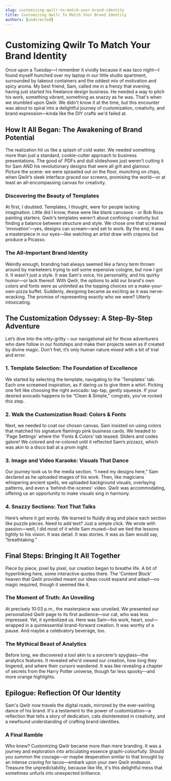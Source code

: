 ```yaml
---
slug: customizing-qwilr-to-match-your-brand-identity
title: Customizing Qwilr To Match Your Brand Identity
authors: [undirected]
---
```



# Customizing Qwilr To Match Your Brand Identity

Once upon a Tuesday—I remember it vividly because it was taco night—I found myself hunched over my laptop in our little studio apartment, surrounded by takeout containers and the oddest mix of motivation and spicy aroma. My best friend, Sam, called me in a frenzy that evening, having just started his freelance design business. He needed a way to pitch his work, something vibrant, something as snazzy as he was. That's when we stumbled upon Qwilr. We didn't know it at the time, but this encounter was about to spiral into a delightful journey of customization, creativity, and brand expression—kinda like the DIY crafts we'd failed at.

## How It All Began: The Awakening of Brand Potential

The realization hit us like a splash of cold water. We needed something more than just a standard, cookie-cutter approach to business presentations. The good ol' PDFs and dull slideshows just weren’t cutting it for Sam AND his revolutionary designs that were all grit and glamour. Picture the scene: we were sprawled out on the floor, munching on chips, when Qwilr’s sleek interface graced our screens, promising the world—or at least an all-encompassing canvas for creativity.

### Discovering the Beauty of Templates

At first, I doubted. Templates, I thought, were for people lacking imagination. Little did I know, these were like blank canvases - or Bob Ross painting starters. Qwilr’s templates weren't about confining creativity but finding a balance between structure and style. We chose one that screamed 'innovation'—yes, designs can scream—and set to work. By the end, it was a masterpiece in our eyes—like watching an artist draw with crayons but produce a Picasso.

### The All-Important Brand Identity

Weirdly enough, branding had always seemed like a fancy term thrown around by marketeers trying to sell some expensive cologne, but now I got it. It wasn't just a style. It was Sam's voice, his personality, and his quirky humor—or lack thereof. With Qwilr, the options to add our brand's own colors and fonts were as unlimited as the topping choices on a make-your-own-pizza buffet. Suddenly, designing became as exciting as it was nerve-wracking. The promise of representing exactly who we were? Utterly intoxicating.

## The Customization Odyssey: A Step-By-Step Adventure

Let’s dive into the nitty-gritty – our navigational aid for those adventurers who dare follow in our footsteps and make their projects seem as if created by divine magic. Don’t fret; it’s only human nature mixed with a bit of trial and error.

### 1. Template Selection: The Foundation of Excellence

We started by selecting the template, navigating to the 'Templates' tab. Each one screamed inspiration, as if daring us to give them a whirl. Picking one felt like choosing the right avocado: tap-tap, gently squeeze. If your desired avocado happens to be “Clean & Simple,” congrats, you've rocked this step.

### 2. Walk the Customization Road: Colors & Fonts

Next, we needed to coat our chosen canvas. Sam insisted on using colors that matched his signature flamingo pink business cards. We headed to 'Page Settings' where the 'Fonts & Colors' tab teased. Sliders and codes galore! We colored and re-colored until it reflected Sam’s pizzazz, which was akin to a disco ball at a prom night.

### 3. Image and Video Karaoke: Visuals That Dance

Our journey took us to the media section. “I need my designs here,” Sam declared as he uploaded images of his work. Then, like magicians whispering ancient spells, we uploaded background visuals, overlaying patterns, and even a 'behind-the-scenes' video. Qwilr was accommodating, offering us an opportunity to make visuals sing in harmony.

### 4. Snazzy Sections: Text That Talks

Here’s where it got wordy. We learned to fluidly drag and place each section like puzzle pieces. Need to add text? Just a simple click. We wrote with passion—well, I did most of it while Sam mused—but we tied the lessons tightly to his vision. It was detail. It was stories. It was as Sam would say, “breathtaking.” 

## Final Steps: Bringing It All Together

Piece by piece, pixel by pixel, our creation began to breathe life. A bit of hyperlinking here, some interactive quotes there. The 'Content Block' heaven that Qwilr provided meant our ideas could expand and adapt—no magic required, though it seemed like it.

### The Moment of Truth: An Unveiling

At precisely 10:03 p.m., the masterpiece was unveiled. We presented our personalized Qwilr page to its first audience—our cat, who was less impressed. Yet, it symbolized us. Here was Sam—his work, heart, soul—wrapped in a quintessential brand-forward creation. It was worthy of a pause. And maybe a celebratory beverage, too.

### The Mythical Beast of Analytics

Before long, we discovered a tool akin to a sorcerer’s spyglass—the analytics features. It revealed who'd viewed our creation, how long they lingered, and where their cursors wandered. It was like revealing a chapter of secrets from the Harry Potter universe, though far less spooky—and more orange highlights.

## Epilogue: Reflection Of Our Identity

Sam's Qwilr now travels the digital roads, mirrored by the ever-swirling dance of his brand. It's a testament to the power of customization—a reflection that tells a story of dedication, cats disinterested in creativity, and a newfound understanding of crafting brand identities.

### A Final Ramble

Who knew? Customizing Qwilr became more than mere branding. It was a journey and exploration into articulating essence graphi-*colour*fully. Should you summon the courage—or maybe desperation similar to that brought by an intense craving for tacos—embark upon your own Qwilr endeavor. Treasure the unpredictability, because like life, it's this delightful mess that sometimes unfurls into unexpected brilliance.